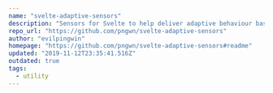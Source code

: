 ```yaml
---
name: "svelte-adaptive-sensors"
description: "Sensors for Svelte to help deliver adaptive behaviour based on a user's device and network."
repo_url: "https://github.com/pngwn/svelte-adaptive-sensors"
author: "evilpingwin"
homepage: "https://github.com/pngwn/svelte-adaptive-sensors#readme"
updated: "2019-11-12T23:35:41.516Z"
outdated: true
tags: 
  - utility
---
```

